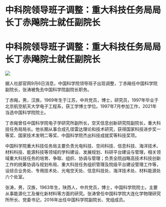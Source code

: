 # 中科院领导班子调整：重大科技任务局局长丁赤飚院士就任副院长

# 中科院领导班子调整：重大科技任务局局长丁赤飚院士就任副院长

![](https://inews.gtimg.com/om_bt/O3z4qtX0CpahghgwxMJK8nsStfOfrSXewFSLgPi2fA4k4AA/1000)

据人社部官网9月6日消息，中国科学院领导班子出现调整，丁赤飚任中国科学院副院长，张涛被免去中国科学院副院长职务。

丁赤飚，男，汉族，1969年生于江苏，中共党员，博士，研究员，1997年毕业于北京航空航天大学电子工程系，获工学博士学位。1997年7月参加工作，2021年当选中国科学院院士。

丁赤飚曾任中国科学院电子学研究所副所长，空天信息创新研究院副院长，重大科技任务局局长。他长期从事合成孔径雷达理论和技术研究，获得国家科技进步奖一等奖、国家技术发明二等奖、中国科学院杰出科技成就奖等科技奖项。

中国科学院重大科技任务局主要负责光电科技、空间科技、信息科技、海洋技术、材料科技、能源科技等领域的学科建设、发展规划、科研平台建设与管理，相关领域重大科技任务的培育、争取、组织、协调与管理；负责全院战略高技术科技创新工作的统筹协调与规划布局、重大科技任务组织管理及院级平台建设管理工作等，设综合业务处、专用技术处、光电空天处、信息科技处、海洋技术处、材料能源处六个处室。

张涛，男，汉族，1963年生，陕西人，中共党员，博士，中国科学院院士。主要从事能源化工及催化新材料等方面的研究。张涛曾任中国科学院大连化学物理研究所所长、党委书记，2016年出任中国科学院副院长、党组成员。

